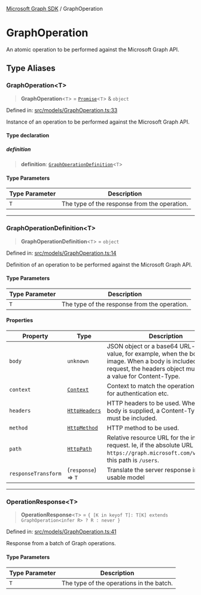 [Microsoft Graph SDK](README.md) / GraphOperation

# GraphOperation

An atomic operation to be performed against the Microsoft Graph API.

## Type Aliases

### GraphOperation\<T\>

> **GraphOperation**\<`T`\> = [`Promise`](https://developer.mozilla.org/docs/Web/JavaScript/Reference/Global_Objects/Promise)\<`T`\> & `object`

Defined in: [src/models/GraphOperation.ts:33](https://github.com/Future-Secure-AI/microsoft-graph/blob/main/src/models/GraphOperation.ts#L33)

Instance of an operation to be performed against the Microsoft Graph API.

#### Type declaration

##### definition

> **definition**: [`GraphOperationDefinition`](#graphoperationdefinition)\<`T`\>

#### Type Parameters

| Type Parameter | Description |
| ------ | ------ |
| `T` | The type of the response from the operation. |

***

### GraphOperationDefinition\<T\>

> **GraphOperationDefinition**\<`T`\> = `object`

Defined in: [src/models/GraphOperation.ts:14](https://github.com/Future-Secure-AI/microsoft-graph/blob/main/src/models/GraphOperation.ts#L14)

Definition of an operation to be performed against the Microsoft Graph API.

#### Type Parameters

| Type Parameter | Description |
| ------ | ------ |
| `T` | The type of the response from the operation. |

#### Properties

| Property | Type | Description | Defined in |
| ------ | ------ | ------ | ------ |
| <a id="body"></a> `body` | `unknown` | JSON object or a base64 URL-encoded value, for example, when the body is an image. When a body is included with the request, the headers object must contain a value for Content-Type. | [src/models/GraphOperation.ts:24](https://github.com/Future-Secure-AI/microsoft-graph/blob/main/src/models/GraphOperation.ts#L24) |
| <a id="context"></a> `context` | [`Context`](Context-1.md#context) | Context to match the operation to. Used for authentication etc. | [src/models/GraphOperation.ts:16](https://github.com/Future-Secure-AI/microsoft-graph/blob/main/src/models/GraphOperation.ts#L16) |
| <a id="headers"></a> `headers` | [`HttpHeaders`](Http-1.md#httpheaders) | HTTP headers to be used. When the body is supplied, a Content-Type header must be included. | [src/models/GraphOperation.ts:22](https://github.com/Future-Secure-AI/microsoft-graph/blob/main/src/models/GraphOperation.ts#L22) |
| <a id="method"></a> `method` | [`HttpMethod`](Http-1.md#httpmethod) | HTTP method to be used. | [src/models/GraphOperation.ts:18](https://github.com/Future-Secure-AI/microsoft-graph/blob/main/src/models/GraphOperation.ts#L18) |
| <a id="path"></a> `path` | [`HttpPath`](Http-1.md#httppath) | Relative resource URL for the individual request. Ie, if the absolute URL is `https://graph.microsoft.com/v1.0/users`, this path is `/users`. | [src/models/GraphOperation.ts:20](https://github.com/Future-Secure-AI/microsoft-graph/blob/main/src/models/GraphOperation.ts#L20) |
| <a id="responsetransform"></a> `responseTransform` | (`response`) => `T` | Translate the server response into a usable model | [src/models/GraphOperation.ts:26](https://github.com/Future-Secure-AI/microsoft-graph/blob/main/src/models/GraphOperation.ts#L26) |

***

### OperationResponse\<T\>

> **OperationResponse**\<`T`\> = `{ [K in keyof T]: T[K] extends GraphOperation<infer R> ? R : never }`

Defined in: [src/models/GraphOperation.ts:41](https://github.com/Future-Secure-AI/microsoft-graph/blob/main/src/models/GraphOperation.ts#L41)

Response from a batch of Graph operations.

#### Type Parameters

| Type Parameter | Description |
| ------ | ------ |
| `T` | The type of the operations in the batch. |
